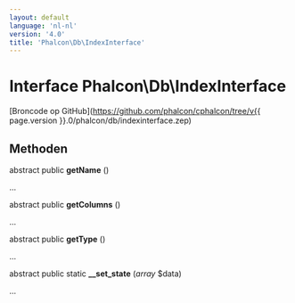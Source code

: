 ```yaml
---
layout: default
language: 'nl-nl'
version: '4.0'
title: 'Phalcon\Db\IndexInterface'
---
```


# Interface **Phalcon\Db\IndexInterface**

[Broncode op GitHub](https://github.com/phalcon/cphalcon/tree/v{{ page.version }}.0/phalcon/db/indexinterface.zep)

## Methoden

abstract public **getName** ()

...

abstract public **getColumns** ()

...

abstract public **getType** ()

...

abstract public static **__set_state** (*array* $data)

...